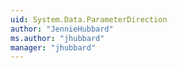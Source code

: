 ```yaml
---
uid: System.Data.ParameterDirection
author: "JennieHubbard"
ms.author: "jhubbard"
manager: "jhubbard"
---
```

